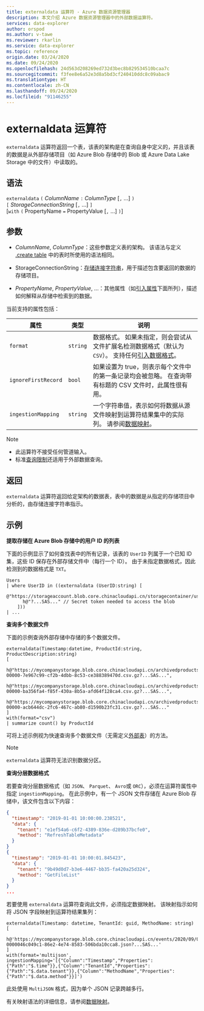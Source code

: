 ```yaml
---
title: externaldata 运算符 - Azure 数据资源管理器
description: 本文介绍 Azure 数据资源管理器中的外部数据运算符。
services: data-explorer
author: orspod
ms.author: v-tawe
ms.reviewer: rkarlin
ms.service: data-explorer
ms.topic: reference
origin.date: 03/24/2020
ms.date: 09/24/2020
ms.openlocfilehash: 24d563d208269ed732d3bec8b829534510bcaa7c
ms.sourcegitcommit: f3fee8e6a52e3d8a5bd3cf240410ddc8c09abac9
ms.translationtype: HT
ms.contentlocale: zh-CN
ms.lasthandoff: 09/24/2020
ms.locfileid: "91146255"
---
```

# <a name="externaldata-operator"></a>externaldata 运算符

`externaldata` 运算符返回一个表，该表的架构是在查询自身中定义的，并且该表的数据是从外部存储项目（如 Azure Blob 存储中的 Blob 或 Azure Data Lake Storage 中的文件）中读取的。

## <a name="syntax"></a>语法

`externaldata` `(` *ColumnName* `:` *ColumnType* [`,` ...] `)`   
`[` *StorageConnectionString* [`,` ...] `]`   
[`with` `(` PropertyName `=` PropertyValue [`,` ...] `)`] 

## <a name="arguments"></a>参数

* *ColumnName*, *ColumnType*：这些参数定义表的架构。
  该语法与定义 [.create table](../management/create-table-command.md) 中的表时所使用的语法相同。

* StorageConnectionString：[存储连接字符串](../api/connection-strings/storage.md)，用于描述包含要返回的数据的存储项目。

* *PropertyName*, *PropertyValue*, ...：其他属性（如[引入属性](../../ingestion-properties.md)下面所列），描述如何解释从存储中检索到的数据。

当前支持的属性包括：

| 属性         | 类型     | 说明       |
|------------------|----------|-------------------|
| `format`         | `string` | 数据格式。 如果未指定，则会尝试从文件扩展名检测数据格式（默认为 `CSV`）。 支持任何[引入数据格式](../../ingestion-supported-formats.md)。 |
| `ignoreFirstRecord` | `bool` | 如果设置为 true，则表示每个文件中的第一条记录均会被忽略。 在查询带有标题的 CSV 文件时，此属性很有用。 |
| `ingestionMapping` | `string` | 一个字符串值，表示如何将数据从源文件映射到运算符结果集中的实际列。 请参阅[数据映射](../management/mappings.md)。 |


> [!NOTE]
> * 此运算符不接受任何管道输入。
> * 标准[查询限制](../concepts/querylimits.md)还适用于外部数据查询。

## <a name="returns"></a>返回

`externaldata` 运算符返回给定架构的数据表，表中的数据是从指定的存储项目中分析的，由存储连接字符串指示。

## <a name="examples"></a>示例

**提取存储在 Azure Blob 存储中的用户 ID 的列表**

下面的示例显示了如何查找表中的所有记录，该表的 `UserID` 列属于一个已知 ID 集，这些 ID 保存在外部存储文件中（每行一个 ID）。 由于未指定数据格式，因此检测到的数据格式是 `TXT`。

```kusto
Users
| where UserID in ((externaldata (UserID:string) [
    @"https://storageaccount.blob.core.chinacloudapi.cn/storagecontainer/users.txt"
      h@"?...SAS..." // Secret token needed to access the blob
    ]))
| ...
```

**查询多个数据文件**

下面的示例查询外部存储中存储的多个数据文件。

```kusto
externaldata(Timestamp:datetime, ProductId:string, ProductDescription:string)
[
  h@"https://mycompanystorage.blob.core.chinacloudapi.cn/archivedproducts/2019/01/01/part-00000-7e967c99-cf2b-4dbb-8c53-ce388389470d.csv.gz?...SAS...",
  h@"https://mycompanystorage.blob.core.chinacloudapi.cn/archivedproducts/2019/01/02/part-00000-ba356fa4-f85f-430a-8b5a-afd64f128ca4.csv.gz?...SAS...",
  h@"https://mycompanystorage.blob.core.chinacloudapi.cn/archivedproducts/2019/01/03/part-00000-acb644dc-2fc6-467c-ab80-d1590b23fc31.csv.gz?...SAS..."
]
with(format="csv")
| summarize count() by ProductId
```

可将上述示例视为快速查询多个数据文件（无需定义[外部表](schema-entities/externaltables.md)）的方法。

> [!NOTE]
> `externaldata` 运算符无法识别数据分区。

**查询分层数据格式**

若要查询分层数据格式（如 `JSON`、 `Parquet`、 `Avro`或 `ORC`），必须在运算符属性中指定 `ingestionMapping`。 在此示例中，有一个 JSON 文件存储在 Azure Blob 存储中，该文件包含以下内容：

```JSON
{
  "timestamp": "2019-01-01 10:00:00.238521",   
  "data": {    
    "tenant": "e1ef54a6-c6f2-4389-836e-d289b37bcfe0",   
    "method": "RefreshTableMetadata"   
  }   
}   
{
  "timestamp": "2019-01-01 10:00:01.845423",   
  "data": {   
    "tenant": "9b49d0d7-b3e6-4467-bb35-fa420a25d324",   
    "method": "GetFileList"   
  }   
}
...
```

若要使用 `externaldata` 运算符查询此文件，必须指定数据映射。 该映射指示如何将 JSON 字段映射到运算符结果集列：

```kusto
externaldata(Timestamp: datetime, TenantId: guid, MethodName: string)
[ 
   h@'https://mycompanystorage.blob.core.chinacloudapi.cn/events/2020/09/01/part-0000046c049c1-86e2-4e74-8583-506bda10cca8.json?...SAS...'
]
with(format='multijson', ingestionMapping='[{"Column":"Timestamp","Properties":{"Path":"$.time"}},{"Column":"TenantId","Properties":{"Path":"$.data.tenant"}},{"Column":"MethodName","Properties":{"Path":"$.data.method"}}]')
```

此处使用 `MultiJSON` 格式，因为单个 JSON 记录跨越多行。

有关映射语法的详细信息，请参阅[数据映射](../management/mappings.md)。
